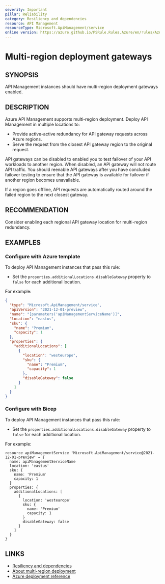 ```yaml
---
severity: Important
pillar: Reliability
category: Resiliency and dependencies
resource: API Management
resourceType: Microsoft.ApiManagement/service
online version: https://azure.github.io/PSRule.Rules.Azure/en/rules/Azure.APIM.MultiRegionGateway/
---
```


# Multi-region deployment gateways

## SYNOPSIS

API Management instances should have multi-region deployment gateways enabled.

## DESCRIPTION

Azure API Management supports multi-region deployment.
Deploy API Management in multiple locations to:

- Provide active-active redundancy for API gateway requests across Azure regions.
- Serve the request from the closest API gateway region to the original request.

API gateways can be disabled to enabled you to test failover of your API workloads to another region.
When disabled, an API gateway will not route API traffic.
You should reenable API gateways after you have concluded failover testing to ensure that the API gateway is available for failover if another region becomes unavailable.

If a region goes offline, API requests are automatically routed around the failed region to the next closest gateway.

## RECOMMENDATION

Consider enabling each regional API gateway location for multi-region redundancy.

## EXAMPLES

### Configure with Azure template

To deploy API Management instances that pass this rule:

- Set the `properties.additionalLocations.disableGateway` property to `false` for each additional location.

For example:

```json
{
  "type": "Microsoft.ApiManagement/service",
  "apiVersion": "2021-12-01-preview",
  "name": "[parameters('apiManagementServiceName')]",
  "location": "eastus",
  "sku": {
    "name": "Premium",
    "capacity": 1
  },
  "properties": {
    "additionalLocations": [
      {
        "location": "westeurope",
        "sku": {
          "name": "Premium",
          "capacity": 1
        },
        "disableGateway": false
      }
    ]
  }
}
```

### Configure with Bicep

To deploy API Management instances that pass this rule:

- Set the `properties.additionalLocations.disableGateway` property to `false` for each additional location.

For example:

```bicep
resource apiManagementService 'Microsoft.ApiManagement/service@2021-12-01-preview' = {
  name: apiManagementServiceName
  location: 'eastus'
  sku: {
    name: 'Premium'
    capacity: 1
  }
  properties: {
    additionalLocations: [
      {
        location: 'westeurope'
        sku: {
          name: 'Premium'
          capacity: 1
        }
        disableGateway: false
      }
    ]
  }
}
```

<!-- external:avm avm/res/api-management/service additionalLocations -->

## LINKS

- [Resiliency and dependencies](https://learn.microsoft.com/azure/architecture/framework/resiliency/design-resiliency)
- [About multi-region deployment](https://learn.microsoft.com/azure/api-management/api-management-howto-deploy-multi-region#about-multi-region-deployment)
- [Azure deployment reference](https://learn.microsoft.com/azure/templates/microsoft.apimanagement/service)
